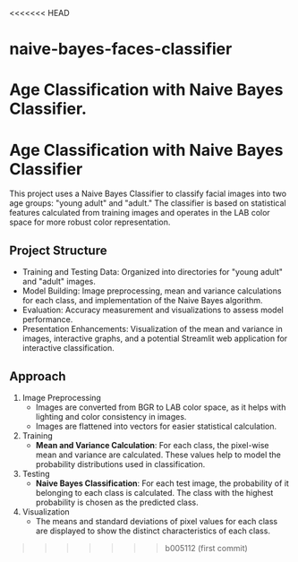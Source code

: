 <<<<<<< HEAD
# naive-bayes-faces-classifier
Age Classification with Naive Bayes Classifier.
=======
# Age Classification with Naive Bayes Classifier

This project uses a Naive Bayes Classifier to classify facial images into two age groups: "young adult" and "adult." The classifier is based on statistical features calculated from training images and operates in the LAB color space for more robust color representation.

## Project Structure

- Training and Testing Data: Organized into directories for "young adult" and "adult" images.
- Model Building: Image preprocessing, mean and variance calculations for each class, and implementation of the Naive Bayes algorithm.
- Evaluation: Accuracy measurement and visualizations to assess model performance.
- Presentation Enhancements: Visualization of the mean and variance in images, interactive graphs, and a potential Streamlit web application for interactive classification.

## Approach

1. Image Preprocessing
    - Images are converted from BGR to LAB color space, as it helps with lighting and color consistency in images.
    - Images are flattened into vectors for easier statistical calculation.
2. Training
    - **Mean and Variance Calculation**: For each class, the pixel-wise mean and variance are calculated. These values help to model the probability distributions used in classification.
3. Testing
    - **Naive Bayes Classification**: For each test image, the probability of it belonging to each class is calculated. The class with the highest probability is chosen as the predicted class.
4. Visualization
    - The means and standard deviations of pixel values for each class are displayed to show the distinct characteristics of each class.
>>>>>>> b005112 (first commit)
